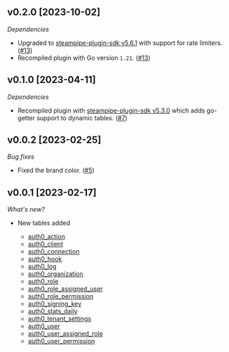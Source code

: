 ## v0.2.0 [2023-10-02]

_Dependencies_

- Upgraded to [steampipe-plugin-sdk v5.6.1](https://github.com/turbot/steampipe-plugin-sdk/blob/main/CHANGELOG.md#v561-2023-09-29) with support for rate limiters. ([#13](https://github.com/turbot/steampipe-plugin-auth/pull/13))
- Recompiled plugin with Go version `1.21`. ([#13](https://github.com/turbot/steampipe-plugin-auth/pull/13))

## v0.1.0 [2023-04-11]

_Dependencies_

- Recompiled plugin with [steampipe-plugin-sdk v5.3.0](https://github.com/turbot/steampipe-plugin-sdk/blob/main/CHANGELOG.md#v530-2023-03-16) which adds go-getter support to dynamic tables. ([#7](https://github.com/turbot/steampipe-plugin-auth/pull/7))

## v0.0.2 [2023-02-25]

_Bug fixes_

- Fixed the brand color. ([#5](https://github.com/turbot/steampipe-plugin-auth/pull/5))

## v0.0.1 [2023-02-17]

_What's new?_

- New tables added

  - [auth0_action](https://hub.steampipe.io/plugins/turbot/auth0/tables/auth0_action)
  - [auth0_client](https://hub.steampipe.io/plugins/turbot/auth0/tables/auth0_client)
  - [auth0_connection](https://hub.steampipe.io/plugins/turbot/auth0/tables/auth0_connection)
  - [auth0_hook](https://hub.steampipe.io/plugins/turbot/auth0/tables/auth0_hook)
  - [auth0_log](https://hub.steampipe.io/plugins/turbot/auth0/tables/auth0_log)
  - [auth0_organization](https://hub.steampipe.io/plugins/turbot/auth0/tables/auth0_organization)
  - [auth0_role](https://hub.steampipe.io/plugins/turbot/auth0/tables/auth0_role)
  - [auth0_role_assigned_user](https://hub.steampipe.io/plugins/turbot/auth0/tables/auth0_role_assigned_user)
  - [auth0_role_permission](https://hub.steampipe.io/plugins/turbot/auth0/tables/auth0_role_permission)
  - [auth0_signing_key](https://hub.steampipe.io/plugins/turbot/auth0/tables/auth0_signing_key)
  - [auth0_stats_daily](https://hub.steampipe.io/plugins/turbot/auth0/tables/auth0_stats_daily)
  - [auth0_tenant_settings](https://hub.steampipe.io/plugins/turbot/auth0/tables/auth0_tenant_settings)
  - [auth0_user](https://hub.steampipe.io/plugins/turbot/auth0/tables/auth0_user)
  - [auth0_user_assigned_role](https://hub.steampipe.io/plugins/turbot/auth0/tables/auth0_user_assigned_role)
  - [auth0_user_permission](https://hub.steampipe.io/plugins/turbot/auth0/tables/auth0_user_permission)
